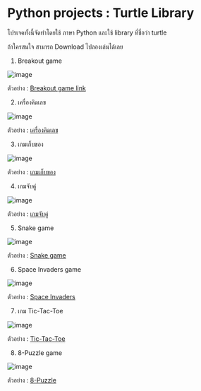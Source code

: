 # Python projects : Turtle Library
โปรเจคทั้งนี้จัดทำโดยใช้ ภาษา Python และใช้ library ที่ชื่อว่า turtle

ถ้าใครสนใจ สามารถ Download ไปลองเล่นได้เลย

1. Breakout game

![image](https://github.com/ketnas/turtle_projects/assets/36123831/a64a53bb-13b3-4d4c-8482-43ddb204ba38)

ตัวอย่าง : [Breakout game link](https://youtu.be/f0Xm9R1z3jQ?si=fM0XdV3-0JOdK1Dn)

2. เครื่องคิดเลข

![image](https://github.com/ketnas/turtle_projects/assets/36123831/d8eef549-392f-4852-8d5a-abec1ad01dd2)

ตัวอย่าง : [เครื่องคิดเลข](https://youtu.be/9uzuI5hBfJY)

3. เกมเก็บของ

![image](https://github.com/ketnas/turtle_projects/assets/36123831/da2503e7-7572-43ae-81fb-8b73a6d137fe)

ตัวอย่าง : [เกมเก็บของ](https://youtu.be/wLF2v4r7N08)

4. เกมจับคู่

![image](https://github.com/ketnas/turtle_projects/assets/36123831/5d264724-c78f-4098-a78a-be27a8c48020)

ตัวอย่าง : [เกมจับคู่](https://youtu.be/SjEQ-ZO3hSk)

5. Snake game

![image](https://github.com/ketnas/turtle_projects/assets/36123831/23c564ff-214e-4ed5-9267-9b066a330c82)

ตัวอย่าง : [Snake game](https://youtu.be/b7WpRFx4p_U)

6. Space Invaders game

![image](https://github.com/ketnas/turtle_projects/assets/36123831/12d76e83-3226-47bb-a538-1ae05dc48e1b)

ตัวอย่าง : [Space Invaders](https://youtu.be/UnJVk_2zjBA)

7. เกม Tic-Tac-Toe

![image](https://github.com/ketnas/turtle_projects/assets/36123831/5ce041af-4411-4f0c-ab80-ad1e39ed7f3b)

ตัวอย่าง : [Tic-Tac-Toe](https://youtube.com/shorts/KT1wLnMTmBk?feature=share)

8. 8-Puzzle game

![image](https://github.com/ketnas/turtle_projects/assets/36123831/c5326fd2-1475-4caa-acd1-e11e390cfaad)

ตัวอย่าง : [8-Puzzle](https://youtu.be/i0XIIRXc0yI)
